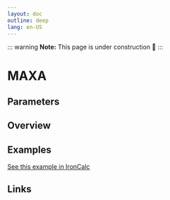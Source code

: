 ```yaml
---
layout: doc
outline: deep
lang: en-US
---
```


::: warning
**Note:** This page is under construction 🚧
:::

# MAXA

## Parameters

## Overview

## Examples

[See this example in IronCalc](https://app.ironcalc.com/?filename=maxa)

## Links